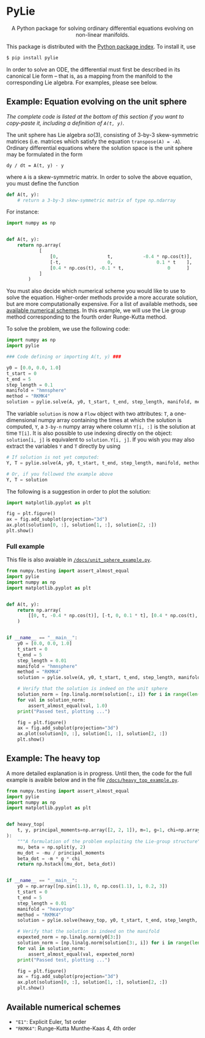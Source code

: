 # PyLie

<p align="center">
A Python package for solving ordinary differential equations evolving on non-linear manifolds.
</p>

This package is distributed with the [Python package index](https://pypi.org/). To install it, use

```bash
$ pip install pylie
```

In order to solve an ODE, the differential must first be described in its canonical Lie form – that is, as a mapping from the manifold to the corresponding Lie algebra.
For examples, please see below.

## Example: Equation evolving on the unit sphere

_The complete code is listed at the bottom of this section if you want to copy-paste it, including a definition of `A(t, y)`._

The unit sphere has Lie algebra _so_(3), consisting of 3-by-3 skew-symmetric matrices (i.e. matrices which satisfy the equation `transpose(A) = -A`).
Ordinary differential equations where the solution space is the unit sphere may be formulated in the form

```
dy / dt = A(t, y) · y
```

where `A` is a skew-symmetric matrix.
In order to solve the above equation, you must define the function

```py
def A(t, y):
    # return a 3-by-3 skew-symmetric matrix of type np.ndarray
```

For instance:

```py
import numpy as np


def A(t, y):
    return np.array(
            [
                [0,                  t,           -0.4 * np.cos(t)],
                [-t,                 0,                0.1 * t    ],
                [0.4 * np.cos(t), -0.1 * t,                0      ]
            ]
        )
```

You must also decide which numerical scheme you would like to use to solve the equation.
Higher-order methods provide a more accurate solution, but are more computationally expensive.
For a list of available methods, see [available numerical schemes](#available-numerical-schemes).
In this example, we will use the Lie group method corresponding to the fourth order Runge-Kutta method.

To solve the problem, we use the following code:

```py
import numpy as np
import pylie

### Code defining or importing A(t, y) ###

y0 = [0.0, 0.0, 1.0]
t_start = 0
t_end = 5
step_length = 0.1
manifold = "hmnsphere"
method = "RKMK4"
solution = pylie.solve(A, y0, t_start, t_end, step_length, manifold, method)
```

The variable `solution` is now a `Flow` object with two attributes: `T`, a one-dimensional numpy array containing the times at which the solution is computed, `Y`, a `3-by-n` numpy array where column `Y[i, :]` is the solution at time `T[i]`.
It is also possible to use indexing directly on the object: `solution[i, j]` is equivalent to `solution.Y[i, j]`.
If you wish you may also extract the variables `Y` and `T` directly by using

```py
# If solution is not yet computed:
Y, T = pylie.solve(A, y0, t_start, t_end, step_length, manifold, method)

# Or, if you followed the example above
Y, T = solution
```

The following is a suggestion in order to plot the solution:

```py
import matplotlib.pyplot as plt

fig = plt.figure()
ax = fig.add_subplot(projection="3d")
ax.plot(solution[0, :], solution[1, :], solution[2, :])
plt.show()
```

### Full example

This file is also avaiable in [`/docs/unit_sphere_example.py`](/docs/unit_sphere_example.py).

```py
from numpy.testing import assert_almost_equal
import pylie
import numpy as np
import matplotlib.pyplot as plt


def A(t, y):
    return np.array(
        [[0, t, -0.4 * np.cos(t)], [-t, 0, 0.1 * t], [0.4 * np.cos(t), -0.1 * t, 0]]
    )


if __name__ == "__main__":
    y0 = [0.0, 0.0, 1.0]
    t_start = 0
    t_end = 5
    step_length = 0.01
    manifold = "hmnsphere"
    method = "RKMK4"
    solution = pylie.solve(A, y0, t_start, t_end, step_length, manifold, method)

    # Verify that the solution is indeed on the unit sphere
    solution_norm = [np.linalg.norm(solution[:, i]) for i in range(len(solution.T))]
    for val in solution_norm:
        assert_almost_equal(val, 1.0)
    print("Passed test, plotting ...")

    fig = plt.figure()
    ax = fig.add_subplot(projection="3d")
    ax.plot(solution[0, :], solution[1, :], solution[2, :])
    plt.show()

```

## Example: The heavy top

A more detailed explanation is in progress.
Until then, the code for the full example is avaible below and in the file [`/docs/heavy_top_example.py`](/docs/heavy_top_example.py).

```py
from numpy.testing import assert_almost_equal
import pylie
import numpy as np
import matplotlib.pyplot as plt


def heavy_top(
    t, y, principal_moments=np.array([2, 2, 1]), m=1, g=1, chi=np.array([0, 0, 1])
):
    """A formulation of the problem exploiting the Lie-group structure"""
    mu, beta = np.split(y, 2)
    mu_dot = -mu / principal_moments
    beta_dot = -m * g * chi
    return np.hstack((mu_dot, beta_dot))


if __name__ == "__main__":
    y0 = np.array([np.sin(1.1), 0, np.cos(1.1), 1, 0.2, 3])
    t_start = 0
    t_end = 5
    step_length = 0.01
    manifold = "heavytop"
    method = "RKMK4"
    solution = pylie.solve(heavy_top, y0, t_start, t_end, step_length, manifold, method)

    # Verify that the solution is indeed on the manifold
    expexted_norm = np.linalg.norm(y0[3:])
    solution_norm = [np.linalg.norm(solution[3:, i]) for i in range(len(solution.T))]
    for val in solution_norm:
        assert_almost_equal(val, expexted_norm)
    print("Passed test, plotting ...")

    fig = plt.figure()
    ax = fig.add_subplot(projection="3d")
    ax.plot(solution[0, :], solution[1, :], solution[2, :])
    plt.show()

```

## Available numerical schemes

- `"E1"`: Explicit Euler, 1st order
- `"RKMK4"`: Runge-Kutta Munthe-Kaas 4, 4th order
